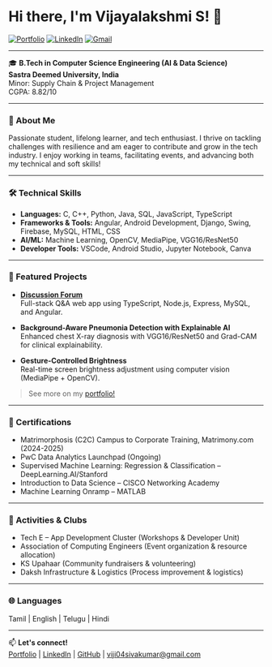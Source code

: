 # Hi there, I'm Vijayalakshmi S! 👋

[![Portfolio](https://img.shields.io/badge/Portfolio-Visit%20Here-orange?style=flat-square&logo=vercel)](https://myportfolio-amber-ten-96.vercel.app/)
[![LinkedIn](https://img.shields.io/badge/LinkedIn-Connect-blue?style=flat-square&logo=linkedin)](https://linkedin.com/in/vijayalakshmi-s-535666299)
[![Gmail](https://img.shields.io/badge/Email-viji04sivakumar@gmail.com-red?style=flat-square&logo=gmail)](mailto:viji04sivakumar@gmail.com)

---

🎓 **B.Tech in Computer Science Engineering (AI & Data Science)  
Sastra Deemed University, India**  
Minor: Supply Chain & Project Management  
CGPA: 8.82/10

---

### 🚀 About Me
Passionate student, lifelong learner, and tech enthusiast. I thrive on tackling challenges with resilience and am eager to contribute and grow in the tech industry. I enjoy working in teams, facilitating events, and advancing both my technical and soft skills!

---

### 🛠️ Technical Skills
- **Languages:** C, C++, Python, Java, SQL, JavaScript, TypeScript
- **Frameworks & Tools:** Angular, Android Development, Django, Swing, Firebase, MySQL, HTML, CSS
- **AI/ML:** Machine Learning, OpenCV, MediaPipe, VGG16/ResNet50
- **Developer Tools:** VSCode, Android Studio, Jupyter Notebook, Canva

---

### 🌟 Featured Projects

- **[Discussion Forum](#)**  
  Full-stack Q&A web app using TypeScript, Node.js, Express, MySQL, and Angular.

- **Background-Aware Pneumonia Detection with Explainable AI**  
  Enhanced chest X-ray diagnosis with VGG16/ResNet50 and Grad-CAM for clinical explainability.

- **Gesture-Controlled Brightness**  
  Real-time screen brightness adjustment using computer vision (MediaPipe + OpenCV).

> See more on my [portfolio!](https://myportfolio-amber-ten-96.vercel.app/)

---

### 📜 Certifications

- Matrimorphosis (C2C) Campus to Corporate Training, Matrimony.com (2024-2025)
- PwC Data Analytics Launchpad (Ongoing)
- Supervised Machine Learning: Regression & Classification – DeepLearning.AI/Stanford
- Introduction to Data Science – CISCO Networking Academy
- Machine Learning Onramp – MATLAB

---

### 🤝 Activities & Clubs

- Tech E – App Development Cluster (Workshops & Developer Unit)
- Association of Computing Engineers (Event organization & resource allocation)
- KS Upahaar (Community fundraisers & volunteering)
- Daksh Infrastructure & Logistics (Process improvement & logistics)

---

### 🌐 Languages

Tamil | English | Telugu | Hindi

---

📫 **Let's connect!**  
[Portfolio](https://myportfolio-amber-ten-96.vercel.app/) | [LinkedIn](https://linkedin.com/in/vijayalakshmi-s-535666299) | [GitHub](https://github.com/viji1804) | viji04sivakumar@gmail.com

<!--
✨ Always open to collaboration and learning opportunities. Drop me a message!
-->
